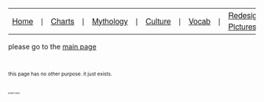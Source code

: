 

<table style="font-family: Helvetica Neue, Helvetica, Arial, sans-serif;" id="PageGuide">
		<tr>
			<td><a href="hello.html">Home</a></td>
			<td>  |  </td>
			<td><a href="charts.html">Charts</a></td>
			<td>  |  </td>
      <td><a href="mythology.html">Mythology</a></td>
			<td>  |  </td>
      <td><a href="culture.html">Culture</a></td>
			<td>  |  </td>
      <td><a href="vocab.html">Vocab</a></td>
			<td>  |  </td>
      <td><a href="pictures.html">Redesigned Pictures</a></td>
			<td>  |  </td>
			<td><a href="gaius.html">GAIUS</a></td>
		</tr>
	</table>
<p>please go to the <a href="hello.html">main page</a></p>

<br>

<p style="font-size: 10px">this page has no other purpose. it just exists.</p>

<br>

<p style="font-size: 4px">please leave</p>
